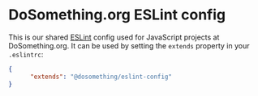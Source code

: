 DoSomething.org ESLint config
=============================

This is our shared [ESLint](http://eslint.org) config used for JavaScript projects at DoSomething.org. It can be used by setting the `extends` property in your `.eslintrc`:

```json
{
      "extends": "@dosomething/eslint-config"
}
```
